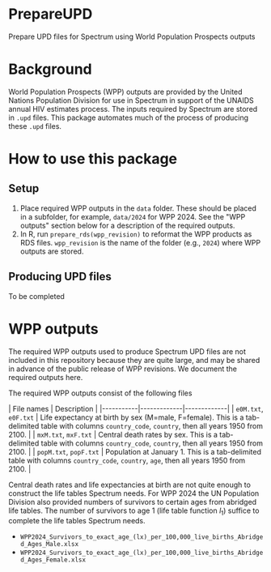 # PrepareUPD
Prepare UPD files for Spectrum using World Population Prospects outputs

# Background
World Population Prospects (WPP) outputs are provided by the United Nations Population Division for use in Spectrum in support of the UNAIDS annual HIV estimates process. The inputs required by Spectrum are stored in `.upd` files. This package automates much of the process of producing these `.upd` files.

# How to use this package
## Setup
1. Place required WPP outputs in the `data` folder. These should be placed in a subfolder, for example, `data/2024` for WPP 2024. See the "WPP outputs" section below for a description of the required outputs. 
2. In R, run `prepare_rds(wpp_revision)` to reformat the WPP products as RDS files. `wpp_revision` is the name of the folder (e.g., `2024`) where WPP outputs are stored.

## Producing UPD files
To be completed

# WPP outputs
The required WPP outputs used to produce Spectrum UPD files are not included in this repository because they are quite large, and may be shared in advance of the public release of WPP revisions. We document the required outputs here.

The required WPP outputs consist of the following files

| File names | Description |
|-----------|-------------|-------------|
| `e0M.txt`, `e0F.txt`   | Life expectancy at birth by sex (M=male, F=female). This is a tab-delimited table with columns `country_code`, `country`, then all years 1950 from 2100. |
| `mxM.txt`, `mxF.txt`   | Central death rates by sex. This is a tab-delimited table with columns `country_code`, `country`, then all years 1950 from 2100. |
| `popM.txt`, `popF.txt` | Population at January 1. This is a tab-delimited table with columns `country_code`, `country`, `age`, then all years 1950 from 2100. |

Central death rates and life expectancies at birth are not quite enough to construct the life tables Spectrum needs. For WPP 2024 the UN Population Division also provided numbers of survivors to certain ages from abridged life tables. The number of survivors to age 1 (life table function $l_1$) suffice to complete the life tables Spectrum needs.

- `WPP2024_Survivors_to_exact_age_(lx)_per_100,000_live_births_Abridged_Ages_Male.xlsx`
- `WPP2024_Survivors_to_exact_age_(lx)_per_100,000_live_births_Abridged_Ages_Female.xlsx`
